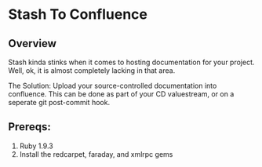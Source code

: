 # Stash To Confluence

## Overview
Stash kinda stinks when it comes to hosting documentation for your project. Well, ok, it is almost completely lacking in that area.

The Solution: Upload your source-controlled documentation into confluence. This can be done as part of your CD valuestream, or on a seperate git post-commit hook.


## Prereqs:
1. Ruby 1.9.3
2. Install the redcarpet, faraday, and xmlrpc gems

